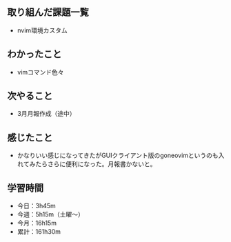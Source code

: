  ## 取り組んだ課題一覧
- nvim環境カスタム
## わかったこと
- vimコマンド色々
## 次やること
- 3月月報作成（途中）
## 感じたこと
- かなりいい感じになってきたがGUIクライアント版のgoneovimというのも入れてみたらさらに便利になった。月報書かないと。
## 学習時間
- 今日：3h45m
- 今週：5h15m（土曜〜）
- 今月：16h15m
- 累計：161h30m
